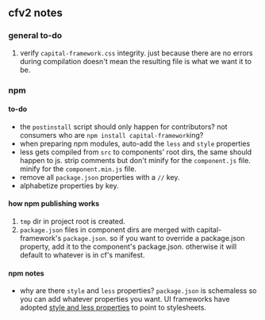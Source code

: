 ## cfv2 notes

### general to-do

1. verify `capital-framework.css` integrity. just because there are no errors 
during compilation doesn't mean the resulting file is what we want it to be.

### npm

#### to-do

- the `postinstall` script should only happen for contributors? not consumers
who are `npm install capital-framework`ing?
- when preparing npm modules, auto-add the `less` and `style` properties
- less gets compiled from `src` to components' root dirs, the same should happen
to js. strip comments but don't minify for the `component.js` file. minify for 
the `component.min.js` file.
- remove all `package.json` properties with a `//` key.
- alphabetize properties by key.

#### how npm publishing works

1. `tmp` dir in project root is created.
1. `package.json` files in component dirs are merged with capital-framework's 
`package.json`. so if you want to override a package.json property, add it to 
the component's package.json. otherwise it will default to whatever is in cf's 
manifest.

#### npm notes

- why are there `style` and `less` properties? `package.json` is schemaless so you
can add whatever properties you want. UI frameworks have adopted [style and less
properties](https://github.com/twbs/bootstrap/blob/50bea4625a09d14cec93e4dbdd9d336005ac7d85/package.json#L19-L21)
to point to stylesheets.

